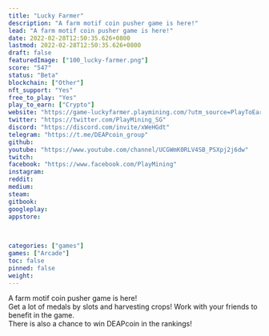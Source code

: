 ```yaml
---
title: "Lucky Farmer"
description: "A farm motif coin pusher game is here!"
lead: "A farm motif coin pusher game is here!"
date: 2022-02-28T12:50:35.626+0800
lastmod: 2022-02-28T12:50:35.626+0800
draft: false
featuredImage: ["100_lucky-farmer.png"]
score: "547"
status: "Beta"
blockchain: ["Other"]
nft_support: "Yes"
free_to_play: "Yes"
play_to_earn: ["Crypto"]
website: "https://game-luckyfarmer.playmining.com/?utm_source=PlayToEarn.net&utm_medium=organic&utm_campaign=gamepage"
twitter: "https://twitter.com/PlayMining_SG"
discord: "https://discord.com/invite/xWeHGdt"
telegram: "https://t.me/DEAPcoin_group"
github: 
youtube: "https://www.youtube.com/channel/UCGWmK0RLV4SB_PSXpj2j6dw"
twitch: 
facebook: "https://www.facebook.com/PlayMining"
instagram: 
reddit: 
medium: 
steam: 
gitbook: 
googleplay: 
appstore: 

  
    
categories: ["games"]
games: ["Arcade"]
toc: false
pinned: false
weight: 
---
```

A farm motif coin pusher game is here!<br> Get a lot of medals by slots and harvesting crops! Work with your friends to benefit in the game.<br> There is also a chance to win DEAPcoin in the rankings!